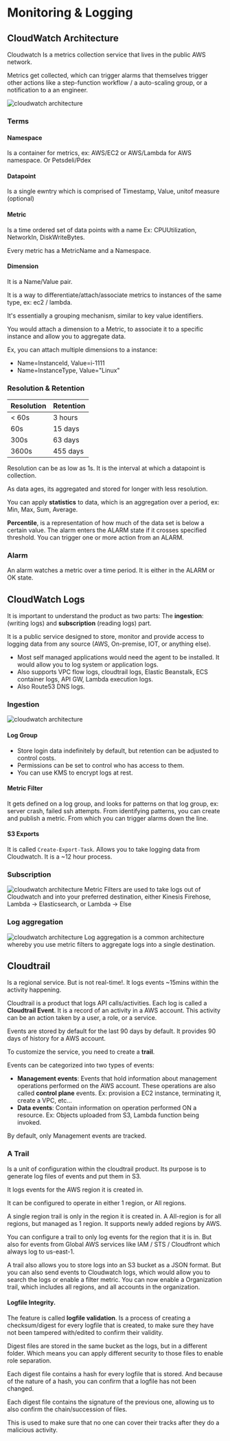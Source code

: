 # Monitoring & Logging

## CloudWatch Architecture

Cloudwatch Is a metrics collection service that lives in the public AWS network.

Metrics get collected, which can trigger alarms that themselves trigger other actions like a step-function workflow / a auto-scaling group, or a notification to a an engineer.

![cloudwatch architecture](./assets/06_cloudwatch/cloudwatch.png)

### Terms

#### Namespace
Is a container for metrics, ex: AWS/EC2 or AWS/Lambda for AWS namespace.
Or Petsdeli/Pdex

#### Datapoint 
Is a single ewntry which is comprised of Timestamp, Value, unitof measure (optional)

#### Metric
Is a time ordered set of data points with a name Ex: CPUUtilization, NetworkIn, DiskWriteBytes.

Every metric has a MetricName and a Namespace.

#### Dimension

It is a Name/Value pair.

It is a way to differentiate/attach/associate metrics to instances of the same type, ex: ec2 / lambda.

It's essentially a grouping mechanism, similar to key value identifiers.

You would attach a dimension to a Metric, to associate it to a specific instance and allow you to aggregate data.

Ex, you can attach multiple dimensions to a instance: 
- Name=InstanceId, Value=i-1111
- Name=InstanceType, Value="Linux"

### Resolution & Retention

| Resolution | Retention |
|----------|----------|
| < 60s |   3 hours |
| 60s | 15 days | 
| 300s | 63 days | 
| 3600s | 455 days | 

Resolution can be as low as 1s. It is the interval at which a datapoint is collection.

As data ages, its aggregated and stored for longer with less resolution.

You can apply **statistics** to data, which is an aggregation over a period, ex: Min, Max, Sum, Average.

**Percentile**, is a representation of how much of the data set is below a certain value. 
The alarm enters the ALARM state if it crosses specified threshold.
You can trigger one or more action from an ALARM.

### Alarm

An alarm watches a metric over a time period. It is either in the ALARM or OK state.

## CloudWatch Logs

It is important to understand the product as two parts: The **ingestion**: (writing logs) and **subscription** (reading logs) part.

It is a public service designed to store, monitor and provide access to logging data from any source (AWS, On-premise, IOT, or anything else).

- Most self managed applications would need the agent to be installed. It would allow you to log system or application logs.
- Also supports VPC flow logs, cloudtrail logs, Elastic Beanstalk, ECS container logs, API GW, Lambda execution logs.
- Also Route53 DNS logs.

### Ingestion

![cloudwatch architecture](./assets/06_cloudwatch/cloudwatch-log_ingestion.png)

#### Log Group

- Store login data indefinitely by default, but retention can be adjusted to control costs.
- Permissions can be set to control who has access to them.
- You can use KMS to encrypt logs at rest.

#### Metric Filter
It gets defined on a log group, and looks for patterns on that log group, ex: server crash, failed ssh attempts. From identifying patterns, you can create and publish a metric. From which you can trigger alarms down the line.

#### S3 Exports
It is called `Create-Export-Task`.
Allows you to take logging data from Cloudwatch. It is a ~12 hour process.

### Subscription
![cloudwatch architecture](./assets/06_cloudwatch/cloudwatch-log_subscription.png)
Metric Filters are used to take logs out of Cloudwatch and into your preferred destination, either Kinesis Firehose, Lambda -> Elasticsearch, or Lambda -> Else

### Log aggregation

![cloudwatch architecture](./assets/06_cloudwatch/cloudwatch-log_aggregation.png)
Log aggregation is a common architecture whereby you use metric filters to aggregate logs into a single destination.

## Cloudtrail

Is a regional service. But is not real-time!. It logs events ~15mins within the activity happening.

Cloudtrail is a product that logs API calls/activities. Each log is called a **Cloudtrail Event**. It is a record of an activity in a AWS account. This activity can be an action taken by a user, a role, or a service.

Events are stored by default for the last 90 days by default. It provides 90 days of history for a AWS account.

To customize the service, you need to create a **trail**.

Events can be categorized into two types of events:
- **Management events**: Events that hold information about management operations performed on the AWS account. These operations are also called **control plane** events. Ex: provision a EC2 instance, terminating it, create a VPC, etc...
- **Data events**: Contain information on operation performed ON a resource. Ex: Objects uploaded from S3, Lambda function being invoked.

By default, only Management events are tracked.

### A Trail

Is a unit of configuration within the cloudtrail product. Its purpose is to generate log files of events and put them in S3.

It logs events for the AWS region it is created in.

It can be configured to operate in either 1 region, or All regions.

A single region trail is only in the region it is created in.
A All-region is for all regions, but managed as 1 region. It supports newly added regions by AWS.

You can configure a trail to only log events for the region that it is in. But also for events from Global AWS services like IAM / STS / Cloudfront which always log to us-east-1.

A trail also allows you to store logs into an S3 bucket as a JSON format.
But you can also send events to Cloudwatch logs, which would allow you to search the logs or enable a filter metric.
You can now enable a Organization trail, which includes all regions, and all accounts in the organization.

#### Logfile Integrity.

The feature is called **logfile validation**.
Is a process of creating a checksum/digest for every logfile that is created, to make sure they have not been tampered with/edited to confirm their validity.

Digest files are stored in the same bucket as the logs, but in a different folder. Which means you can apply different security to those files to enable role separation.

Each digest file contains a hash for every logfile that is stored. And because of the nature of a hash, you can confirm that a logfile has not been changed.

Each digest file contains the signature of the previous one, allowing us to also confirm the chain/succession of files.

This is used to make sure that no one can cover their tracks after they do a malicious activity.



